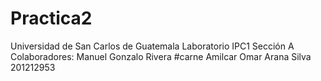 Practica2
=========
Universidad de San Carlos de Guatemala
Laboratorio IPC1 Sección A
Colaboradores:
Manuel Gonzalo Rivera #carne
Amilcar Omar Arana Silva 201212953
